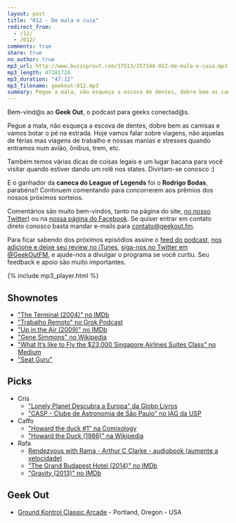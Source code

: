 ```yaml
---
layout: post
title: "012 - De mala e cuia"
redirect_from:
  - /12/
  - /012/
comments: true
share: true
no_author: true
mp3_url: http://www.buzzsprout.com/37513/257144-012-de-mala-e-cuia.mp3
mp3_length: 47181724
mp3_duration: "47:12"
mp3_filename: geekout-012.mp3
summary: Pegue a mala, não esqueça a escova de dentes, dobre bem as camisas e vamos botar o pé na estrada. Hoje vamos falar sobre viagens, não aquelas de férias mas viagens de trabalho e nossas manias e stresses quando entramos num avião, ônibus, trem, etc. Também temos várias dicas de coisas legais e um lugar bacana para você visitar quando estiver dando um rolê nos states. Divirtam-se conosco :)
---
```


Bem-vind@s ao **Geek Out**, o podcast para geeks conectad@s.

Pegue a mala, não esqueça a escova de dentes, dobre bem as camisas e vamos botar o pé na estrada. Hoje vamos falar sobre viagens, não aquelas de férias mas viagens de trabalho e nossas manias e stresses quando entramos num avião, ônibus, trem, etc.

Também temos várias dicas de coisas legais e um lugar bacana para você visitar quando estiver dando um rolê nos states. Divirtam-se conosco :)

E o ganhador da **caneca do League of Legends** foi o **Rodrigo Bodas**, parabéns!! Continuem comentando para concorrerem aos prêmios dos nossos próximos sorteios.

Comentários são muito bem-vindos, tanto na página do site, [no nosso Twitter](https://twitter.com/geekoutfm)) ou na [nossa página do Facebook](https://www.facebook.com/geekoutfm). Se quiser entrar em contato direto conosco basta mandar e-mails para [contato@geekout.fm](mailto:contato@geekout.fm).

Para ficar sabendo dos próximos episódios assine o [feed do podcast](/feed.xml), [nos adicione e deixe seu review no iTunes](https://itunes.apple.com/br/podcast/geek-out/id956387481), [siga-nos no Twitter em @GeekOutFM](https://twitter.com/GeekoutFM), e ajude-nos a divulgar o programa se você curtiu. Seu feedback e apoio são muito importantes.

{% include mp3_player.html %}

## Shownotes
* ["The Terminal (2004)" no IMDb](http://www.imdb.com/title/tt0362227/)
* ["Trabalho Remoto" no Grok Podcast](http://www.grokpodcast.com/2013/04/02/episodio-86-trabalho-remoto-parte-1-de-4/)
* ["Up in the Air (2009)" no IMDb](http://www.imdb.com/title/tt1193138/)
* ["Gene Simmons" no Wikipedia](http://en.wikipedia.org/wiki/Gene_Simmons)
* ["What It’s like to Fly the $23,000 Singapore Airlines Suites Class" no Medium](https://medium.com/travel-adventure/what-its-like-to-fly-the-23-000-singapore-airlines-suites-class-17d9f3fee0d)
* ["Seat Guru"](http://www.seatguru.com/)

## Picks
* Cris
  * ["Lonely Planet Descubra a Europa" da Globo Livros](http://globolivros.globo.com/livros/lonely-planet-descubra-a-europa)
  * ["CASP - Clube de Astronomia de São Paulo" no IAG da USP](http://www.astrocasp.com/)
* Caffo
  * ["Howard the duck #1" na Comixology](https://www.comixology.com/Howard-The-Duck-2015-1/digital-comic/199494)
  * ["Howard the Duck (1986)" na Wikipedia](http://en.wikipedia.org/wiki/Howard_the_Duck_%28film%29)
* Rafa
  * [Rendezvous with Rama - Arthur C Clarke - audiobook (aumente a velocidade)](http://www.audible.com/pd/Sci-Fi-Fantasy/Rendezvous-with-Rama-Audiobook/B002UZLF2U)
  * ["The Grand Budapest Hotel (2014)" no IMDb](http://www.imdb.com/title/tt2278388/)
  * ["Gravity (2013)" no IMDb](http://www.imdb.com/title/tt1454468/)

## Geek Out
* [Ground Kontrol Classic Arcade](http://groundkontrol.com/) - Portland, Oregon - USA